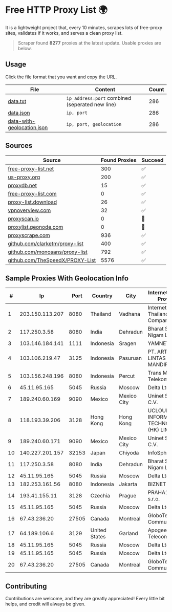 
# Free HTTP Proxy List 🌍

It is a lightweight project that, every 10 minutes, scrapes lots of free-proxy sites, validates if it works, and serves a clean proxy list.


> Scraper found **8277** proxies at the latest update. Usable proxies are below.

## Usage

Click the file format that you want and copy the URL.


|File|Content|Count|
|----|-------|-----|
|[data.txt](https://raw.githubusercontent.com/themiralay/Proxy-List-World/master/data.txt)|`ip_address:port` combined (seperated new line)|286|
|[data.json](https://raw.githubusercontent.com/themiralay/Proxy-List-World/master/data.json)|`ip, port`|286|
|[data-with-geolocation.json](https://raw.githubusercontent.com/themiralay/Proxy-List-World/master/data-with-geolocation.json)|`ip, port, geolocation`|286|

## Sources

|Source|Found Proxies|Succeed|
|------|-------------|-------|
|[free-proxy-list.net](https://free-proxy-list.net)|300|✅|
|[us-proxy.org](https://www.us-proxy.org)|200|✅|
|[proxydb.net](http://proxydb.net)|15|✅|
|[free-proxy-list.com](https://free-proxy-list.com/?page=&port=&type%5B%5D=http&type%5B%5D=https&up_time=0&search=Search)|0|✅|
|[proxy-list.download](https://www.proxy-list.download/HTTP)|26|✅|
|[vpnoverview.com](https://vpnoverview.com/privacy/anonymous-browsing/free-proxy-servers)|32|✅|
|[proxyscan.io](https://www.proxyscan.io)|0|🚫|
|[proxylist.geonode.com](https://proxylist.geonode.com/api/proxy-list?limit=300&page=1&sort_by=lastChecked&sort_type=desc&protocols=http,https)|0|🚫|
|[proxyscrape.com](https://api.proxyscrape.com/v2/?request=displayproxies&protocol=http&timeout=10000&country=all&ssl=all&anonymity=all)|936|✅|
|[github.com/clarketm/proxy-list](https://raw.githubusercontent.com/clarketm/proxy-list/master/proxy-list-raw.txt)|400|✅|
|[github.com/monosans/proxy-list](https://raw.githubusercontent.com/monosans/proxy-list/main/proxies/http.txt)|792|✅|
|[github.com/TheSpeedX/PROXY-List](https://raw.githubusercontent.com/TheSpeedX/PROXY-List/master/http.txt)|5576|✅|


## Sample Proxies With Geolocation Info

|#|Ip|Port|Country|City|Internet Service Provider|
|-|--|----|-------|----|-------------------------|
|1|203.150.113.207|8080|Thailand|Vadhana|Internet Thailand Company Ltd.|
|2|117.250.3.58|8080|India|Dehradun|Bharat Sanchar Nigam Ltd|
|3|103.146.184.141|1111|Indonesia|Sragen|YAMNET|
|4|103.106.219.47|3125|Indonesia|Pasuruan|PT. ARTHA LINTAS DATA MANDIRI|
|5|103.156.248.196|8080|Indonesia|Percut|Trans Media Telekomunikasi|
|6|45.11.95.165|5045|Russia|Moscow|Delta Ltd|
|7|189.240.60.169|9090|Mexico|Mexico City|Uninet S.A. de C.V.|
|8|118.193.39.206|3128|Hong Kong|Hong Kong|UCLOUD INFORMATION TECHNOLOGY (HK) LIMITED|
|9|189.240.60.171|9090|Mexico|Mexico City|Uninet S.A. de C.V.|
|10|140.227.201.157|32153|Japan|Chiyoda|InfoSphere|
|11|117.250.3.58|8080|India|Dehradun|Bharat Sanchar Nigam Ltd|
|12|45.11.95.165|5045|Russia|Moscow|Delta Ltd|
|13|182.253.161.56|8080|Indonesia|Jakarta|BIZNET|
|14|193.41.155.11|3128|Czechia|Prague|PRAHA12.com s.r.o.|
|15|45.11.95.165|5045|Russia|Moscow|Delta Ltd|
|16|67.43.236.20|27505|Canada|Montreal|GloboTech Communications|
|17|64.189.106.6|3129|United States|Garland|Apogee Telecom Inc.|
|18|45.11.95.165|5045|Russia|Moscow|Delta Ltd|
|19|45.11.95.165|5045|Russia|Moscow|Delta Ltd|
|20|67.43.236.20|27505|Canada|Montreal|GloboTech Communications|



## Contributing

Contributions are welcome, and they are greatly appreciated! Every
little bit helps, and credit will always be given.

